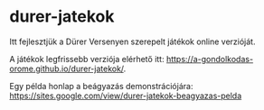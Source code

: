 # durer-jatekok
Itt fejlesztjük a Dürer Versenyen szerepelt játékok online verzióját.

A játékok legfrissebb verziója elérhető itt: https://a-gondolkodas-orome.github.io/durer-jatekok/.

Egy példa honlap a beágyazás demonstrációjára: https://sites.google.com/view/durer-jatekok-beagyazas-pelda
